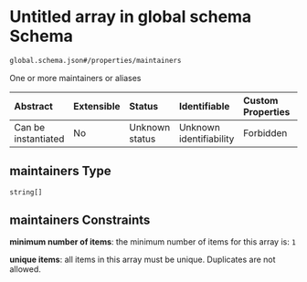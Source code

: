 # Untitled array in global schema Schema

```txt
global.schema.json#/properties/maintainers
```

One or more maintainers or aliases

| Abstract            | Extensible | Status         | Identifiable            | Custom Properties | Additional Properties | Access Restrictions | Defined In                                                              |
| :------------------ | :--------- | :------------- | :---------------------- | :---------------- | :-------------------- | :------------------ | :---------------------------------------------------------------------- |
| Can be instantiated | No         | Unknown status | Unknown identifiability | Forbidden         | Allowed               | none                | [global.schema.json*](../out/global.schema.json "open original schema") |

## maintainers Type

`string[]`

## maintainers Constraints

**minimum number of items**: the minimum number of items for this array is: `1`

**unique items**: all items in this array must be unique. Duplicates are not allowed.

